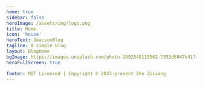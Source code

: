 ```yaml
---
home: true
sidebar: false
heroImage: /assets/img/logo.png
title: Home
icon: 'house'
heroText: JeacsonBlog
tagline: A simple blog
layout: BlogHome
bgImage: https://images.unsplash.com/photo-1692545115562-7353d6047b41?ixlib=rb-4.0.3&ixid=M3wxMjA3fDB8MHxwaG90by1wYWdlfHx8fGVufDB8fHx8fA%3D%3D&auto=format&fit=crop&w=2071&q=80
heroFullScreen: true

footer: MIT Licensed | Copyright © 2023-present She Zixiang
---
```

